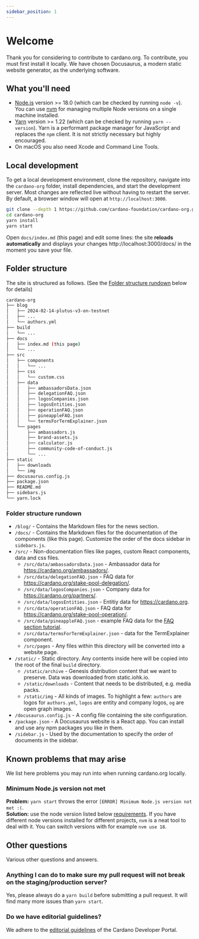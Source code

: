 ```yaml
---
sidebar_position: 1
---
```


# Welcome

Thank you for considering to contribute to cardano.org. To contribute, you must first install it locally. We have chosen Docusaurus, a modern static website generator, as the underlying software.

## What you'll need

- [Node.js](https://nodejs.org/en/download/) version >= 18.0 (which can be checked by running `node -v`). You can use [nvm](https://github.com/nvm-sh/nvm) for managing multiple Node versions on a single machine installed.
- [Yarn](https://yarnpkg.com/en/) version >= 1.22 (which can be checked by running `yarn --version`). Yarn is a performant package manager for JavaScript and replaces the `npm` client. It is not strictly necessary but highly encouraged.
- On macOS you also need Xcode and Command Line Tools.

## Local development

To get a local development environment, clone the repository, navigate into the `cardano-org` folder, install dependencies, and start the development server. Most changes are reflected live without having to restart the server. By default, a browser window will open at `http://localhost:3000`.

```sh
git clone --depth 1 https://github.com/cardano-foundation/cardano-org.git
cd cardano-org
yarn install
yarn start
```

Open `docs/index.md` (this page) and edit some lines: the site **reloads automatically** and displays your changes http://localhost:3000/docs/ in the moment you save your file.

## Folder structure

The site is structured as follows. (See the [Folder structure rundown](#folder-structure-rundown) below for details)

```sh
cardano-org
├── blog
│   ├── 2024-02-14-plutus-v3-on-testnet
│   ├── ...
│   └── authors.yml
├── build
│   └── ...
├── docs
│   ├── index.md (this page)
│   └── ...
├── src
│   ├── components
│   │   └── ...
│   ├── css
│   │   └── custom.css
│   ├── data
│   │   ├── ambassadorsData.json
│   │   ├── delegationFAQ.json
│   │   ├── logosCompanies.json
│   │   ├── logosEntities.json
│   │   ├── operationFAQ.json
│   │   ├── pineappleFAQ.json
│   │   └── termsForTermExplainer.json
│   └── pages
│       ├── ambassadors.js
│       ├── brand-assets.js
│       ├── calculator.js
│       ├── community-code-of-conduct.js
│       └── ...
├── static
│   ├── downloads
│   └── img
├── docusaurus.config.js
├── package.json
├── README.md
├── sidebars.js
└── yarn.lock
```

### Folder structure rundown

- `/blog/` - Contains the Markdown files for the news section.
- `/docs/` - Contains the Markdown files for the documentation of the components (like this page). Customize the order of the docs sidebar in `sidebars.js`.
- `/src/` - Non-documentation files like pages, custom React components, data and css files.
  - `/src/data/ambassadorsData.json` - Ambassador data for https://cardano.org/ambassadors/.
  - `/src/data/delegationFAQ.json` - FAQ data for https://cardano.org/stake-pool-delegation/.
  - `/src/data/logosCompanies.json` - Company data for https://cardano.org/partners/.
  - `/src/data/logosEntities.json` - Entitiy data for https://cardano.org.
  - `/src/data/operationFAQ.json` - FAQ data for https://cardano.org/stake-pool-operation/.
  - `/src/data/pineappleFAQ.json` - example FAQ data for the [FAQ section tutorial](/docs/tutorial/faq-component).
  - `/src/data/termsForTermExplainer.json` - data for the TermExplainer component.
  - `/src/pages` - Any files within this directory will be converted into a website page.
- `/static/` - Static directory. Any contents inside here will be copied into the root of the final `build` directory.
  - `/static/archive` - Genesis distribution content that we want to preserve. Data was downloaded from static.iohk.io.
  - `/static/downloads` - Content that needs to be distributed, e.g. media packs.
  - `/static/img` - All kinds of images. To highlight a few: `authors` are logos for `authors.yml`, `logos` are entity and company logos, `og` are open graph images.
- `/docusaurus.config.js` - A config file containing the site configuration.
- `/package.json` - A Docusaurus website is a React app. You can install and use any npm packages you like in them.
- `/sidebar.js` - Used by the documentation to specify the order of documents in the sidebar.


## Known problems that may arise
We list here problems you may run into when running cardano.org locally.

### Minimum Node.js version not met 
**Problem:** `yarn start` throws the error `[ERROR] Minimum Node.js version not met :(`.  
**Solution:** use the node version listed below [requirements](#requirements). If you have different node versions installed for different projects, `nvm` is a neat tool to deal with it. You can switch versions with for example `nvm use 18`.

## Other questions
Various other questions and answers.

### Anything I can do to make sure my pull request will not break on the staging/production server?
Yes, please always do a `yarn build` before submitting a pull request. It will find many more issues than `yarn start`.

### Do we have editorial guidelines?
We adhere to the [editorial guidelines](https://developers.cardano.org/docs/portal-style-guide#editorial-style-guide) of the Cardano Developer Portal.
 

